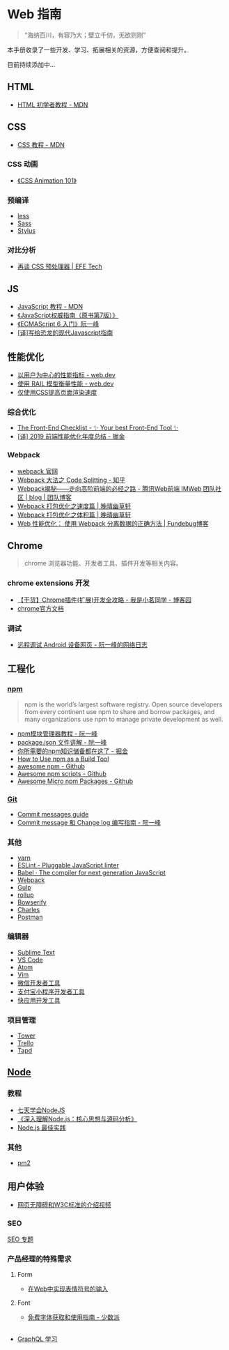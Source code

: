 # Web 指南
> “海纳百川，有容乃大；壁立千仞，无欲则刚”

本手册收录了一些开发、学习、拓展相关的资源，方便查阅和提升。

目前持续添加中...

## HTML
+ [HTML 初学者教程 - MDN](https://developer.mozilla.org/zh-CN/docs/Web/HTML)

<!-- css -->
## CSS
+ [CSS 教程 - MDN](https://developer.mozilla.org/zh-CN/docs/Web/CSS)

### CSS 动画
+ [《CSS Animation 101》](https://h-wakanda.github.io/css-animation-101-cn/#welcome)

### 预编译
+ [less](http://lesscss.org/)
+ [Sass](https://sass-lang.com/)
+ [Stylus](http://stylus-lang.com/)

### 对比分析
+ [再谈 CSS 预处理器 | EFE Tech](https://efe.baidu.com/blog/revisiting-css-preprocessors/)

## JS
+ [JavaScript 教程 - MDN](https://developer.mozilla.org/zh-CN/docs/Web/JavaScript)
+ [《JavaScript权威指南（原书第7版）》](https://book.douban.com/subject/35396470/)
+ [《ECMAScript 6 入门》阮一峰](http://es6.ruanyifeng.com/)
+ [[译]写给恐龙的现代Javascript指南](https://javahashbrown.github.io/Blog/%E8%AF%91-%E5%86%99%E7%BB%99%E6%81%90%E9%BE%99%E7%9A%84%E7%8E%B0%E4%BB%A3Javascript%E6%8C%87%E5%8D%97/)

<!--  -->
## 性能优化
+ [以用户为中心的性能指标 - web.dev](https://web.dev/user-centric-performance-metrics/)
+ [使用 RAIL 模型衡量性能 - web.dev](https://web.dev/rail/)
+ [仅使用CSS提高页面渲染速度](https://mp.weixin.qq.com/s/uga8enKl1Yx7yE6d8Bn0bQ)

### 综合优化
+ [The Front-End Checklist - ✨ Your best Front-End Tool ✨](https://frontendchecklist.io/)
+ [[译] 2019 前端性能优化年度总结 - 掘金](https://juejin.cn/post/6844903764319535117)

### Webpack
+ [webpack 官网](https://webpack.js.org/)
+ [Webpack 大法之 Code Splitting - 知乎](https://zhuanlan.zhihu.com/p/26710831)
+ [Webpack揭秘——走向高阶前端的必经之路 - 腾讯Web前端 IMWeb 团队社区 | blog | 团队博客](https://app.gitbook.com/o/-LMCHG3mZ_daYzL_Xj1N/s/n79caNXuIawYGd2LNzgK/c/bfWtKI41u8G06qggySPM/web-guide/qian-duan-xing-neng-you-hua#zong-he-you-hua)
+ [Webpack 打包优化之速度篇 | 晚晴幽草轩](https://www.jeffjade.com/2017/08/12/125-webpack-package-optimization-for-speed/)
+ [Webpack 打包优化之体积篇 | 晚晴幽草轩](https://www.jeffjade.com/2017/08/06/124-webpack-packge-optimization-for-volume/#)
+ [Web 性能优化： 使用 Webpack 分离数据的正确方法 | Fundebug博客](https://blog.fundebug.com/2019/03/04/webpack-bundle-split/)



<!-- chrome -->
## Chrome
> chrome 浏览器功能、开发者工具、插件开发等相关内容。

### chrome extensions 开发
+ [【干货】Chrome插件(扩展)开发全攻略 - 我是小茗同学 - 博客园](https://www.cnblogs.com/liuxianan/p/chrome-plugin-develop.html)
+ [chrome官方文档](https://developer.chrome.com/extensions)

### 调试
+ [远程调试 Android 设备网页 - 阮一峰的网络日志](http://www.ruanyifeng.com/blog/2019/06/android-remote-debugging.html)


<!-- engineering -->
## 工程化
### [npm](https://www.npmjs.com/)
> npm is the world’s largest software registry. Open source developers from every continent use npm to share and borrow packages, and many organizations use npm to manage private development as well.

+ [npm模块管理器教程 - 阮一峰](http://javascript.ruanyifeng.com/nodejs/npm.html)
+ [package.json 文件讲解 - 阮一峰](https://javascript.ruanyifeng.com/nodejs/packagejson.html)
+ [你所需要的npm知识储备都在这了 - 掘金](https://juejin.im/post/5d08d3d3f265da1b7e103a4d)
+ [How to Use npm as a Build Tool](https://www.keithcirkel.co.uk/how-to-use-npm-as-a-build-tool)
+ [awesome npm - Github](https://github.com/sindresorhus/awesome-npm)
+ [Awesome npm scripts - Github](https://github.com/RyanZim/awesome-npm-scripts)
+ [Awesome Micro npm Packages - Github](https://github.com/parro-it/awesome-micro-npm-packages)

### [Git](https://git-scm.com/)
+ [Commit messages guide](https://github.com/RomuloOliveira/commit-messages-guide/blob/master/README_zh-CN.md)
+ [Commit message 和 Change log 编写指南 - 阮一峰](http://www.ruanyifeng.com/blog/2016/01/commit_message_change_log.html)

### 其他
+ [yarn](https://yarnpkg.com)
+ [ESLint - Pluggable JavaScript linter](https://eslint.org/)
+ [Babel · The compiler for next generation JavaScript](https://babeljs.io/)
+ [Webpack](https://webpack.js.org/)
+ [Gulp](https://www.gulpjs.com.cn/)
+ [rollup](https://www.rollupjs.com/guide/zh)
+ [Bowserify](http://browserify.org/)
+ [Charles](https://www.charlesproxy.com/)
+ [Postman](https://www.getpostman.com/)

### 编辑器
+ [Sublime Text](https://www.sublimetext.com/)
+ [VS Code](https://code.visualstudio.com/)
+ [Atom](https://atom.io/)
+ [Vim](https://www.vim.org/)
+ [微信开发者工具](https://developers.weixin.qq.com/miniprogram/dev/devtools/devtools.html)
+ [支付宝小程序开发者工具](https://docs.alipay.com/mini/ide/overview)
+ [快应用开发工具](https://www.quickapp.cn/docCenter/post/95)

### 项目管理
+ [Tower](https://tower.im/)
+ [Trello](https://trello.com/)
+ [Tapd](https://www.tapd.cn/)


<!--  -->
## [Node](https://nodejs.org)
### 教程
+ [七天学会NodeJS](http://nqdeng.github.io/7-days-nodejs/)
+ [《深入理解Node.js：核心思想与源码分析》](https://yjhjstz.gitbooks.io/deep-into-node/content/)
+ [Node.js 最佳实践](https://github.com/goldbergyoni/nodebestpractices/blob/master/README.chinese.md)

### 其他
+ [pm2](http://pm2.keymetrics.io/)

<!--  -->
## 用户体验
+ [网页无障碍和W3C标准的介绍视频](https://www.w3.org/WAI/videos/standards-and-benefits/zh-hans)

### SEO
[SEO 专题](./seo)

### 产品经理的特殊需求
1. Form
	+ [在Web中实现表情符号的输入](http://acgtofe.com/posts/2021/03/web-emoji-input)

2. Font
	+ [免费字体获取和使用指南 - 少数派](https://sspai.com/post/42889)


<!-- API -->
##
+ [GraphQL 学习](https://graphql.cn/learn/)
